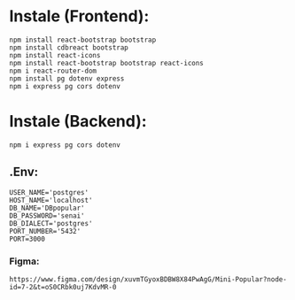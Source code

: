 # Instale (Frontend):

```
npm install react-bootstrap bootstrap
npm install cdbreact bootstrap
npm install react-icons
npm install react-bootstrap bootstrap react-icons
npm i react-router-dom
npm install pg dotenv express
npm i express pg cors dotenv
```

# Instale (Backend):
```
npm i express pg cors dotenv
```

## .Env:

```
USER_NAME='postgres'
HOST_NAME='localhost'
DB_NAME='DBpopular'
DB_PASSWORD='senai'
DB_DIALECT='postgres'
PORT_NUMBER='5432'
PORT=3000
```

### Figma:

```
https://www.figma.com/design/xuvmTGyoxBDBW8X84PwAgG/Mini-Popular?node-id=7-2&t=oS0CRbk0uj7KdvMR-0
```
